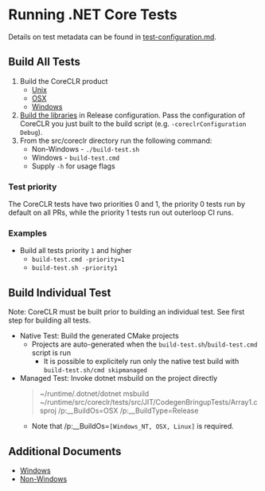 # Running .NET Core Tests

Details on test metadata can be found in [test-configuration.md](test-configuration.md).

## Build All Tests

1) Build the CoreCLR product
    * [Unix](../../building/coreclr/linux-instructions.md)
    * [OSX](../../building/coreclr/osx-instructions.md)
    * [Windows](../../building/coreclr/README.md)
1) [Build the libraries](../../building/libraries/README.md) in Release configuration. Pass the configuration of CoreCLR you just built to the build script (e.g. `-coreclrConfiguration Debug`).
1) From the src/coreclr directory run the following command:
    * Non-Windows - `./build-test.sh`
    * Windows - `build-test.cmd`
    * Supply `-h` for usage flags

### Test priority

The CoreCLR tests have two priorities 0 and 1, the priority 0 tests run by default on all PRs, while the priority 1 tests run out outerloop CI runs.

### Examples

* Build all tests priority `1` and higher
  * `build-test.cmd -priority=1`
  * `build-test.sh -priority1`

## Build Individual Test

Note:  CoreCLR must be built prior to building an individual test. See first step for building all tests.

* Native Test: Build the generated CMake projects
  * Projects are auto-generated when the `build-test.sh`/`build-test.cmd` script is run
    * It is possible to explicitely run only the native test build with `build-test.sh/cmd skipmanaged`
* Managed Test: Invoke dotnet msbuild on the project directly
  > ~/runtime/.dotnet/dotnet msbuild ~/runtime/src/coreclr/tests/src/JIT/CodegenBringupTests/Array1.csproj /p:__BuildOs=OSX /p:__BuildType=Release
  - Note that /p:__BuildOs=`[Windows_NT, OSX, Linux]` is required.

## Additional Documents

* [Windows](../../testing/coreclr/windows-test-instructions.md)
* [Non-Windows](../../testing/coreclr/unix-test-instructions.md)
